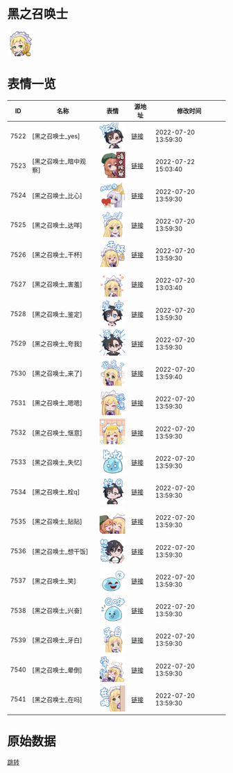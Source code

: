 # 黑之召唤士

<img src="./cover.png" height="60" alt="cover" />

# 表情一览

|ID|名称|表情|源地址|修改时间|
|----|----|----|----|----|
|7522|[黑之召唤士_yes]|<img src="./pic/007522_%5B黑之召唤士_yes%5D.png" height="60" alt="yes"/>|[链接](http://i0.hdslb.com/bfs/emote/f6a0d9944be19ea67028b3657685ad5fbc85398d.png)|2022-07-20 13:59:30|
|7523|[黑之召唤士_暗中观察]|<img src="./pic/007523_%5B黑之召唤士_暗中观察%5D.png" height="60" alt="暗中观察"/>|[链接](http://i0.hdslb.com/bfs/emote/d79faec1270d7e7bc7d9bb029780665fa3d434fc.png)|2022-07-22 15:03:40|
|7524|[黑之召唤士_比心]|<img src="./pic/007524_%5B黑之召唤士_比心%5D.png" height="60" alt="比心"/>|[链接](http://i0.hdslb.com/bfs/emote/21fb407e3714004ea459238c89b43d047f3cbb37.png)|2022-07-20 13:59:30|
|7525|[黑之召唤士_达咩]|<img src="./pic/007525_%5B黑之召唤士_达咩%5D.png" height="60" alt="达咩"/>|[链接](http://i0.hdslb.com/bfs/emote/21d189f37ae202188ab7755c5de08cbfd15a0415.png)|2022-07-20 13:59:30|
|7526|[黑之召唤士_干杯]|<img src="./pic/007526_%5B黑之召唤士_干杯%5D.png" height="60" alt="干杯"/>|[链接](http://i0.hdslb.com/bfs/emote/0c2125797204f6ee36ed299e206cc31bc9934bf3.png)|2022-07-20 13:59:30|
|7527|[黑之召唤士_害羞]|<img src="./pic/007527_%5B黑之召唤士_害羞%5D.png" height="60" alt="害羞"/>|[链接](http://i0.hdslb.com/bfs/emote/bcb14b058a5960d52217570a1d0efb42c7f1edf0.png)|2022-07-20 13:03:40|
|7528|[黑之召唤士_鉴定]|<img src="./pic/007528_%5B黑之召唤士_鉴定%5D.png" height="60" alt="鉴定"/>|[链接](http://i0.hdslb.com/bfs/emote/6cf4ac15d77b66b357b61693c984f62860b0febf.png)|2022-07-20 13:59:30|
|7529|[黑之召唤士_夸我]|<img src="./pic/007529_%5B黑之召唤士_夸我%5D.png" height="60" alt="夸我"/>|[链接](http://i0.hdslb.com/bfs/emote/21b99ebd2f6973995906bd4aa602cdd6cd3f1018.png)|2022-07-20 13:59:30|
|7530|[黑之召唤士_来了]|<img src="./pic/007530_%5B黑之召唤士_来了%5D.png" height="60" alt="来了"/>|[链接](http://i0.hdslb.com/bfs/emote/6230b805a2a59e78ed0303d27a85a7db80b54f63.png)|2022-07-20 13:59:40|
|7531|[黑之召唤士_嗯嗯]|<img src="./pic/007531_%5B黑之召唤士_嗯嗯%5D.png" height="60" alt="嗯嗯"/>|[链接](http://i0.hdslb.com/bfs/emote/2f23f39f8fc6bfa445ba764ae90cea328ebd00c8.png)|2022-07-20 13:59:30|
|7532|[黑之召唤士_惬意]|<img src="./pic/007532_%5B黑之召唤士_惬意%5D.png" height="60" alt="惬意"/>|[链接](http://i0.hdslb.com/bfs/emote/1e4d31f0fcd9b06fcc900327c4caed3deeebfd1e.png)|2022-07-20 13:59:30|
|7533|[黑之召唤士_失忆]|<img src="./pic/007533_%5B黑之召唤士_失忆%5D.png" height="60" alt="失忆"/>|[链接](http://i0.hdslb.com/bfs/emote/e29dabcfb6ae97688dc7fd58c68dc3c62a59a592.png)|2022-07-20 13:59:30|
|7534|[黑之召唤士_栓q]|<img src="./pic/007534_%5B黑之召唤士_栓q%5D.png" height="60" alt="栓q"/>|[链接](http://i0.hdslb.com/bfs/emote/4e3d93ad71304b271ecf4244359d63c3c6279a33.png)|2022-07-20 13:59:30|
|7535|[黑之召唤士_贴贴]|<img src="./pic/007535_%5B黑之召唤士_贴贴%5D.png" height="60" alt="贴贴"/>|[链接](http://i0.hdslb.com/bfs/emote/c0ddf8a620356e68f3436a06657272d738cd0bc1.png)|2022-07-20 13:59:30|
|7536|[黑之召唤士_想干饭]|<img src="./pic/007536_%5B黑之召唤士_想干饭%5D.png" height="60" alt="想干饭"/>|[链接](http://i0.hdslb.com/bfs/emote/ceab61bc33e868e9baeaa5846125901d5e15fc69.png)|2022-07-20 13:59:30|
|7537|[黑之召唤士_笑]|<img src="./pic/007537_%5B黑之召唤士_笑%5D.png" height="60" alt="笑"/>|[链接](http://i0.hdslb.com/bfs/emote/13c7942f4a1d8e462ab7687f4596140cf64339ba.png)|2022-07-20 13:59:30|
|7538|[黑之召唤士_兴奋]|<img src="./pic/007538_%5B黑之召唤士_兴奋%5D.png" height="60" alt="兴奋"/>|[链接](http://i0.hdslb.com/bfs/emote/c07521bdac67f1cc2726a582976514a963fc38fa.png)|2022-07-20 13:59:30|
|7539|[黑之召唤士_牙白]|<img src="./pic/007539_%5B黑之召唤士_牙白%5D.png" height="60" alt="牙白"/>|[链接](http://i0.hdslb.com/bfs/emote/376e63c748bf164366933124433bbde837837e60.png)|2022-07-20 13:59:30|
|7540|[黑之召唤士_晕倒]|<img src="./pic/007540_%5B黑之召唤士_晕倒%5D.png" height="60" alt="晕倒"/>|[链接](http://i0.hdslb.com/bfs/emote/9197b15eded4b9d492533c126d0cc19dd7cb3c86.png)|2022-07-20 13:59:30|
|7541|[黑之召唤士_在吗]|<img src="./pic/007541_%5B黑之召唤士_在吗%5D.png" height="60" alt="在吗"/>|[链接](http://i0.hdslb.com/bfs/emote/c503a738d6e977bc1cc114a895a7fed5baaa4a21.png)|2022-07-20 13:59:30|

# 原始数据

[跳转](./raw.json)

